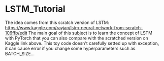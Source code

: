 # LSTM_Tutorial
The idea comes from this scratch version of LSTM:
https://www.kaggle.com/rayjan/lstm-neural-network-from-scratch-106ffb/edit
The main goal of this subject is to learn the concept of LSTM with PyTorch that you can also
compare with the scratched version on Kaggle link above.
This toy code doesn't carefully setted up with exception, it can cause error if you change some
hyperparameters such as BATCH_SIZE...
